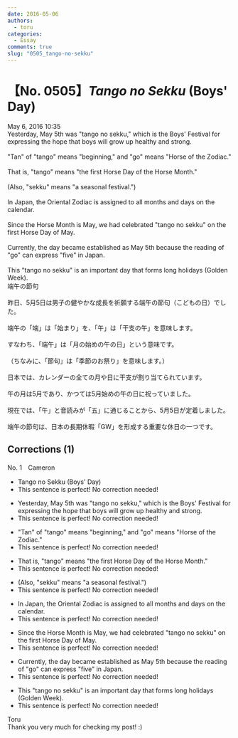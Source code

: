 ```yaml
---
date: 2016-05-06
authors:
  - toru
categories:
  - Essay
comments: true
slug: "0505_tango-no-sekku"
---
```


# 【No. 0505】<strong><em>Tango no Sekku</strong></em> (Boys' Day)
<div class="date">May 6, 2016 10:35</div>
<div id="post"><div id="body_show_ori">
Yesterday, May 5th was "tango no sekku," which is the Boys' Festival for expressing the hope that boys will grow up healthy and strong.<br/><br/>"Tan" of "tango" means "beginning," and "go" means "Horse of the Zodiac."<br/><br/>That is, "tango" means "the first Horse Day of the Horse Month."<br/><br/>(Also, "sekku" means "a seasonal festival.")<br/><br/>In Japan, the Oriental Zodiac is assigned to all months and days on the calendar.<br/><br/>Since the Horse Month is May, we had celebrated "tango no sekku" on the first Horse Day of May.<br/><br/>Currently, the day became established as May 5th because the reading of "go" can express "five" in Japan.<br/><br/>This "tango no sekku" is an important day that forms long holidays (Golden Week).
</div></div>

<!-- more -->

<div id="post_ja"><div id="body_show_mo">
端午の節句<br/><br/>昨日、5月5日は男子の健やかな成長を祈願する端午の節句（こどもの日）でした。<br/><br/>端午の「端」は「始まり」を、「午」は「干支の午」を意味します。<br/><br/>すなわち、「端午」は「月の始めの午の日」という意味です。<br/><br/>（ちなみに、「節句」は「季節のお祭り」を意味します。）<br/><br/>日本では、カレンダーの全ての月や日に干支が割り当てられています。<br/><br/>午の月は5月であり、かつては5月始めの午の日に祝っていました。<br/><br/>現在では、「午」と音読みが「五」に通じることから、5月5日が定着しました。<br/><br/>端午の節句は、日本の長期休暇「GW」を形成する重要な休日の一つです。
</div></div>

## Corrections (1)
<div id="block"><div class="first_name"> No. 1　<span class="just_name">Cameron</span></div><div id="block2">
<ul class="correction_field">
<li class="incorrect">Tango no Sekku (Boys' Day)</li>
<li class="corrected perfect">This sentence is perfect! No correction needed!</li>
</ul>
<ul class="correction_field">
<li class="incorrect">Yesterday, May 5th was "tango no sekku," which is the Boys' Festival for expressing the hope that boys will grow up healthy and strong.</li>
<li class="corrected perfect">This sentence is perfect! No correction needed!</li>
</ul>
<ul class="correction_field">
<li class="incorrect">"Tan" of "tango" means "beginning," and "go" means "Horse of the Zodiac."</li>
<li class="corrected perfect">This sentence is perfect! No correction needed!</li>
</ul>
<ul class="correction_field">
<li class="incorrect">That is, "tango" means "the first Horse Day of the Horse Month."</li>
<li class="corrected perfect">This sentence is perfect! No correction needed!</li>
</ul>
<ul class="correction_field">
<li class="incorrect">(Also, "sekku" means "a seasonal festival.")</li>
<li class="corrected perfect">This sentence is perfect! No correction needed!</li>
</ul>
<ul class="correction_field">
<li class="incorrect">In Japan, the Oriental Zodiac is assigned to all months and days on the calendar.</li>
<li class="corrected perfect">This sentence is perfect! No correction needed!</li>
</ul>
<ul class="correction_field">
<li class="incorrect">Since the Horse Month is May, we had celebrated "tango no sekku" on the first Horse Day of May.</li>
<li class="corrected perfect">This sentence is perfect! No correction needed!</li>
</ul>
<ul class="correction_field">
<li class="incorrect">Currently, the day became established as May 5th because the reading of "go" can express "five" in Japan.</li>
<li class="corrected perfect">This sentence is perfect! No correction needed!</li>
</ul>
<ul class="correction_field">
<li class="incorrect">This "tango no sekku" is an important day that forms long holidays (Golden Week).</li>
<li class="corrected perfect">This sentence is perfect! No correction needed!</li>
</ul>
</div><div class="name"><span class="just_name">Toru</span><br>
Thank you very much for checking my post! :)
</div>
</div>
